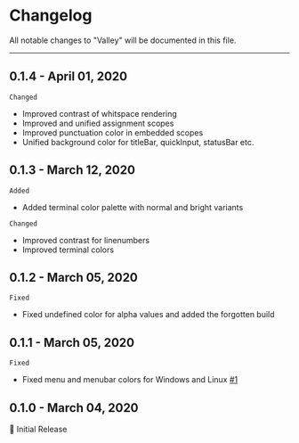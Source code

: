 # Changelog
All notable changes to "Valley" will be documented in this file.

***

## 0.1.4 - April 01, 2020
`Changed`
- Improved contrast of whitspace rendering
- Improved and unified assignment scopes
- Improved punctuation color in embedded scopes
- Unified background color for titleBar, quickInput, statusBar etc.

## 0.1.3 - March 12, 2020
`Added`
- Added terminal color palette with normal and bright variants

`Changed`
- Improved contrast for linenumbers
- Improved terminal colors

## 0.1.2 - March 05, 2020
`Fixed`
- Fixed undefined color for alpha values and added the forgotten build

## 0.1.1 - March 05, 2020
`Fixed`
- Fixed menu and menubar colors for Windows and Linux [#1](https://github.com/TimGr/valley-vscode/issues/1)

## 0.1.0 - March 04, 2020
🎉 Initial Release
